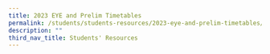 ```yaml
---
title: 2023 EYE and Prelim Timetables
permalink: /students/students-resources/2023-eye-and-prelim-timetables/
description: ""
third_nav_title: Students' Resources
---
```

